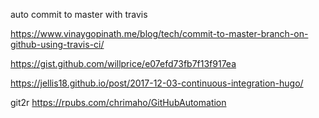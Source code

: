 
auto commit to master with travis

https://www.vinaygopinath.me/blog/tech/commit-to-master-branch-on-github-using-travis-ci/

https://gist.github.com/willprice/e07efd73fb7f13f917ea

https://jellis18.github.io/post/2017-12-03-continuous-integration-hugo/

git2r
https://rpubs.com/chrimaho/GitHubAutomation



